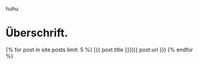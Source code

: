 huhu
# Überschrift. #
  {% for post in site.posts limit: 5 %}
     [{{ post.title }}]({{ post.url }})
  {% endfor %}
